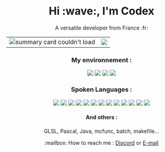
<h1 align="center">Hi :wave:, I'm Codex</h1>
<p align="center">
A versatile developer from France :fr:
<table align="center">
  <tr>
    <td><img src="https://github-profile-summary-cards.vercel.app/api/cards/profile-details?username={C0dex73}" alt="summary card couldn't load"/></td>
    <!--<td><img src="https://github-readme-stats.vercel.app/api/top-langs/?username=C0dex73&show_icons=true&theme=dark"/></td>-->
    <td><img src="https://github-readme-stats.vercel.app/api?username=C0dex73&show_icons=true&theme=dark"/></td>
  </tr>
</table>
</p>
<h3 align="center">My environnement :</h3>
<p align="center">
  <img src="https://img.shields.io/badge/VSCode-0078D4?style=for-the-badge&logo=visual%20studio%20code&logoColor=white"/>
  <img src="https://img.shields.io/badge/Eclipse-2C2255?style=for-the-badge&logo=eclipse&logoColor=white"/>
  <img src="https://img.shields.io/badge/Arduino_IDE-00979D?style=for-the-badge&logo=arduino&logoColor=white"/>
  <img src="https://img.shields.io/badge/Fedora-51A2DA?style=for-the-badge&logo=fedora&logoColor=white"/>
</p>
<h3 align="center">Spoken Languages :</h3>
<p align="center">
  <img src="https://img.shields.io/badge/C-00599C?style=for-the-badge&logo=c&logoColor=white"/>
  <img src="https://img.shields.io/badge/C%2B%2B-00599C?style=for-the-badge&logo=c%2B%2B&logoColor=white"/>
  <img src="https://img.shields.io/badge/C%23-239120?style=for-the-badge&logo=csharp&logoColor=white"/>
  <img src="https://img.shields.io/badge/CSS3-1572B6?style=for-the-badge&logo=css3&logoColor=white"/>
  <img src="https://img.shields.io/badge/HTML5-E34F26?style=for-the-badge&logo=html5&logoColor=white"/>
  <img src="https://img.shields.io/badge/HTML5-E34F26?style=for-the-badge&logo=html5&logoColor=white"/>
  <img src="https://img.shields.io/badge/JavaScript-323330?style=for-the-badge&logo=javascript&logoColor=F7DF1E"/>
  <img src="https://img.shields.io/badge/json-5E5C5C?style=for-the-badge&logo=json&logoColor=white"/>
  <img src="https://img.shields.io/badge/LaTeX-47A141?style=for-the-badge&logo=LaTeX&logoColor=white"/>
  <img src="https://img.shields.io/badge/PHP-777BB4?style=for-the-badge&logo=php&logoColor=white"/>
  <img src="https://img.shields.io/badge/Python-FFD43B?style=for-the-badge&logo=python&logoColor=blue"/>
  <img src="https://img.shields.io/badge/Scratch-4D97FF?style=for-the-badge&logo=Scratch&logoColor=white"/>
  <img src="https://img.shields.io/badge/TypeScript-007ACC?style=for-the-badge&logo=typescript&logoColor=white"/>
</p>
<h4 align="center">And others :<h4></h4>
<p align="center">
  GLSL, Pascal, Java, mcfunc, batch, makefile...
</p>
<p align="center">
  :mailbox: How to reach me : <a href="https://dc.gg/shadow">Discord</a> or <a href="mailto:c0d3x73@gmail.com">E-mail</a>
</p>
